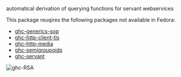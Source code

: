 automatical derivation of querying functions for servant webservices

This package reuqires the following packages not available in Fedora:

* [ghc-generics-sop](../ghc-generics-sop)
* [ghc-http-client-tls](../ghc-http-client-tls)
* [ghc-http-media](../ghc-http-media)
* [ghc-semigroupoids](../ghc-semigroupoids)
* [ghc-servant](../ghc-servant)

![ghc-RSA](https://copr.fedorainfracloud.org/coprs/g/weldr/bdcs-haskell-deps/package/ghc-servant-client/status_image/last_build.png)

